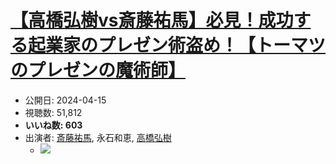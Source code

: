 # [【高橋弘樹vs斎藤祐馬】必見！成功する起業家のプレゼン術盗め！【トーマツのプレゼンの魔術師】](https://www.youtube.com/watch?v=E3A6ABF2i7I)
-   公開日: 2024-04-15
-   視聴数: 51,812
-   **いいね数: 603**
-   出演者: [斎藤祐馬](/rehacq_fan/people/斎藤祐馬 "wikilink"), 永石和恵, [高橋弘樹](/rehacq_fan/people/高橋弘樹 "wikilink")
    - [![](https://img.youtube.com/vi/E3A6ABF2i7I/hqdefault.jpg)](https://www.youtube.com/watch?v=E3A6ABF2i7I)
